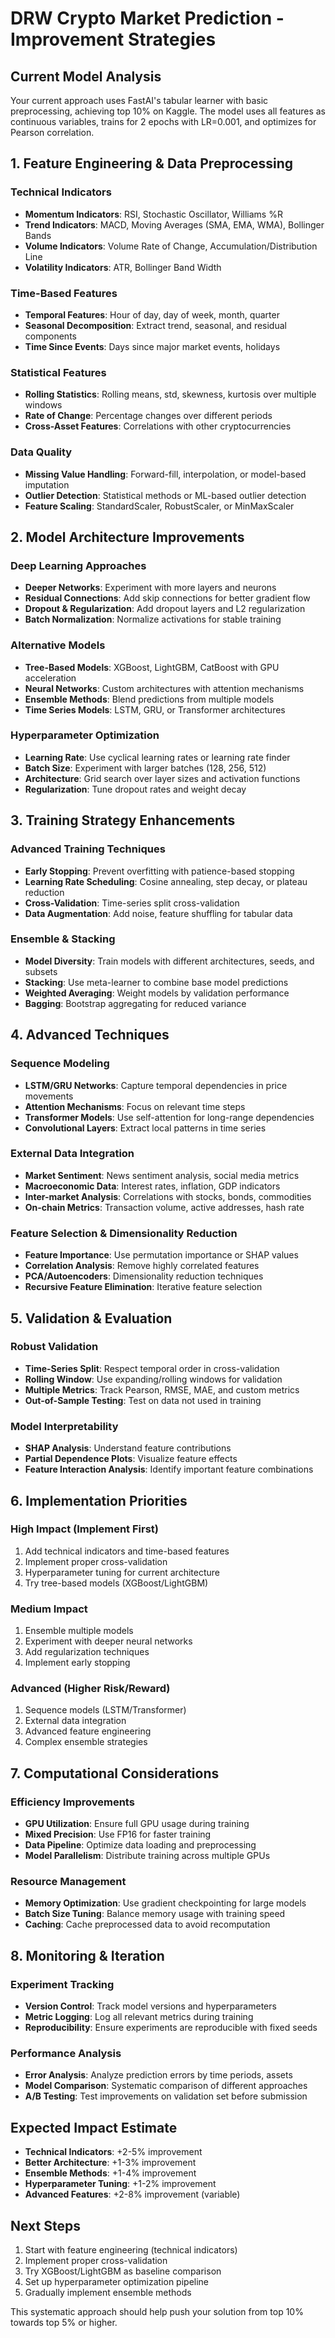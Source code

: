# DRW Crypto Market Prediction - Improvement Strategies

## Current Model Analysis
Your current approach uses FastAI's tabular learner with basic preprocessing, achieving top 10% on Kaggle. The model uses all features as continuous variables, trains for 2 epochs with LR=0.001, and optimizes for Pearson correlation.

## 1. Feature Engineering & Data Preprocessing

### Technical Indicators
- **Momentum Indicators**: RSI, Stochastic Oscillator, Williams %R
- **Trend Indicators**: MACD, Moving Averages (SMA, EMA, WMA), Bollinger Bands
- **Volume Indicators**: Volume Rate of Change, Accumulation/Distribution Line
- **Volatility Indicators**: ATR, Bollinger Band Width

### Time-Based Features
- **Temporal Features**: Hour of day, day of week, month, quarter
- **Seasonal Decomposition**: Extract trend, seasonal, and residual components
- **Time Since Events**: Days since major market events, holidays

### Statistical Features
- **Rolling Statistics**: Rolling means, std, skewness, kurtosis over multiple windows
- **Rate of Change**: Percentage changes over different periods
- **Cross-Asset Features**: Correlations with other cryptocurrencies

### Data Quality
- **Missing Value Handling**: Forward-fill, interpolation, or model-based imputation
- **Outlier Detection**: Statistical methods or ML-based outlier detection
- **Feature Scaling**: StandardScaler, RobustScaler, or MinMaxScaler

## 2. Model Architecture Improvements

### Deep Learning Approaches
- **Deeper Networks**: Experiment with more layers and neurons
- **Residual Connections**: Add skip connections for better gradient flow
- **Dropout & Regularization**: Add dropout layers and L2 regularization
- **Batch Normalization**: Normalize activations for stable training

### Alternative Models
- **Tree-Based Models**: XGBoost, LightGBM, CatBoost with GPU acceleration
- **Neural Networks**: Custom architectures with attention mechanisms
- **Ensemble Methods**: Blend predictions from multiple models
- **Time Series Models**: LSTM, GRU, or Transformer architectures

### Hyperparameter Optimization
- **Learning Rate**: Use cyclical learning rates or learning rate finder
- **Batch Size**: Experiment with larger batches (128, 256, 512)
- **Architecture**: Grid search over layer sizes and activation functions
- **Regularization**: Tune dropout rates and weight decay

## 3. Training Strategy Enhancements

### Advanced Training Techniques
- **Early Stopping**: Prevent overfitting with patience-based stopping
- **Learning Rate Scheduling**: Cosine annealing, step decay, or plateau reduction
- **Cross-Validation**: Time-series split cross-validation
- **Data Augmentation**: Add noise, feature shuffling for tabular data

### Ensemble & Stacking
- **Model Diversity**: Train models with different architectures, seeds, and subsets
- **Stacking**: Use meta-learner to combine base model predictions
- **Weighted Averaging**: Weight models by validation performance
- **Bagging**: Bootstrap aggregating for reduced variance

## 4. Advanced Techniques

### Sequence Modeling
- **LSTM/GRU Networks**: Capture temporal dependencies in price movements
- **Attention Mechanisms**: Focus on relevant time steps
- **Transformer Models**: Use self-attention for long-range dependencies
- **Convolutional Layers**: Extract local patterns in time series

### External Data Integration
- **Market Sentiment**: News sentiment analysis, social media metrics
- **Macroeconomic Data**: Interest rates, inflation, GDP indicators
- **Inter-market Analysis**: Correlations with stocks, bonds, commodities
- **On-chain Metrics**: Transaction volume, active addresses, hash rate

### Feature Selection & Dimensionality Reduction
- **Feature Importance**: Use permutation importance or SHAP values
- **Correlation Analysis**: Remove highly correlated features
- **PCA/Autoencoders**: Dimensionality reduction techniques
- **Recursive Feature Elimination**: Iterative feature selection

## 5. Validation & Evaluation

### Robust Validation
- **Time-Series Split**: Respect temporal order in cross-validation
- **Rolling Window**: Use expanding/rolling windows for validation
- **Multiple Metrics**: Track Pearson, RMSE, MAE, and custom metrics
- **Out-of-Sample Testing**: Test on data not used in training

### Model Interpretability
- **SHAP Analysis**: Understand feature contributions
- **Partial Dependence Plots**: Visualize feature effects
- **Feature Interaction Analysis**: Identify important feature combinations

## 6. Implementation Priorities

### High Impact (Implement First)
1. Add technical indicators and time-based features
2. Implement proper cross-validation
3. Hyperparameter tuning for current architecture
4. Try tree-based models (XGBoost/LightGBM)

### Medium Impact
1. Ensemble multiple models
2. Experiment with deeper neural networks
3. Add regularization techniques
4. Implement early stopping

### Advanced (Higher Risk/Reward)
1. Sequence models (LSTM/Transformer)
2. External data integration
3. Advanced feature engineering
4. Complex ensemble strategies

## 7. Computational Considerations

### Efficiency Improvements
- **GPU Utilization**: Ensure full GPU usage during training
- **Mixed Precision**: Use FP16 for faster training
- **Data Pipeline**: Optimize data loading and preprocessing
- **Model Parallelism**: Distribute training across multiple GPUs

### Resource Management
- **Memory Optimization**: Use gradient checkpointing for large models
- **Batch Size Tuning**: Balance memory usage with training speed
- **Caching**: Cache preprocessed data to avoid recomputation

## 8. Monitoring & Iteration

### Experiment Tracking
- **Version Control**: Track model versions and hyperparameters
- **Metric Logging**: Log all relevant metrics during training
- **Reproducibility**: Ensure experiments are reproducible with fixed seeds

### Performance Analysis
- **Error Analysis**: Analyze prediction errors by time periods, assets
- **Model Comparison**: Systematic comparison of different approaches
- **A/B Testing**: Test improvements on validation set before submission

## Expected Impact Estimate

- **Technical Indicators**: +2-5% improvement
- **Better Architecture**: +1-3% improvement
- **Ensemble Methods**: +1-4% improvement
- **Hyperparameter Tuning**: +1-2% improvement
- **Advanced Features**: +2-8% improvement (variable)

## Next Steps

1. Start with feature engineering (technical indicators)
2. Implement proper cross-validation
3. Try XGBoost/LightGBM as baseline comparison
4. Set up hyperparameter optimization pipeline
5. Gradually implement ensemble methods

This systematic approach should help push your solution from top 10% towards top 5% or higher.
